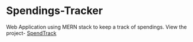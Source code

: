 # Spendings-Tracker
Web Application using MERN stack to keep a track of spendings.
View the project- [SpendTrack](https://spendings-tracker-7mqvafz3g-parmeets-projects-d5a1c0a4.vercel.app/)
